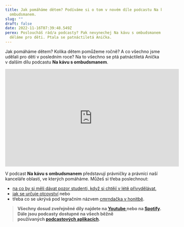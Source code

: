 ```yaml
---
title: Jak pomáháme dětem? Podíváme si o tom v novém díle podcastu Na kávu s
  ombudsmanem.
slug: ""
draft: false
date: 2022-11-16T07:39:48.549Z
perex: Posloucháš rád/a podcasty? Pak nevynechej Na kávu s ombudsmanem o tom, co
  děláme pro děti. Ptala se patnáctiletá Anička.
---
```

Jak pomáháme dětem? Kolika dětem pomůžeme ročně? A co všechno jsme udělali pro děti v posledním roce? Na to všechno se ptá patnáctiletá Anička v dalším dílu podcastu **Na kávu s ombudsmanem**.

<iframe width="560" height="315" src="https://www.youtube.com/embed/AvfLU3p3G8s" title="YouTube video player" frameborder="0" allow="accelerometer; autoplay; clipboard-write; encrypted-media; gyroscope; picture-in-picture" allowfullscreen></iframe>

V podcast **Na kávu s ombudsmanem** představují právničky a právníci naší kanceláře oblasti, ve kterých pomáháme. Můžeš si třeba poslechnout:

* [na co by si měli dávat pozor studenti, když si chtějí v létě přivydělávat](https://youtu.be/IrrFMT1evB4?list=PLWNv_IxgJdEKvV9-ZYu7VTxvc1SjDRb2i),
*  [jak se určuje otcovství](https://youtu.be/FFz_7N9pHss?list=PLWNv_IxgJdEKvV9-ZYu7VTxvc1SjDRb2i) nebo
* třeba co se ukrývá pod legračním názvem [cmrndačka v honitbě](https://youtu.be/L8XTrDmtZbo?list=PLWNv_IxgJdEKvV9-ZYu7VTxvc1SjDRb2i). 

> **Všechny dosud zveřejněné díly najdete na [Youtube ](https://www.youtube.com/playlist?list=PLWNv_IxgJdEKvV9-ZYu7VTxvc1SjDRb2i)nebo na [Spotify](https://open.spotify.com/show/0cUUj1UIaAu3hYzWgLNO6P?fbclid=IwAR2BbFgIdbE2Ke8LubN8m-iVR5KLLj0KsZH-Q96QqzpVYM1WVG3_NFuAel4). Dále jsou podcasty dostupné na všech běžně používaných [podcastových aplikacích](https://anchor.fm/nakavusombudsmanem).**